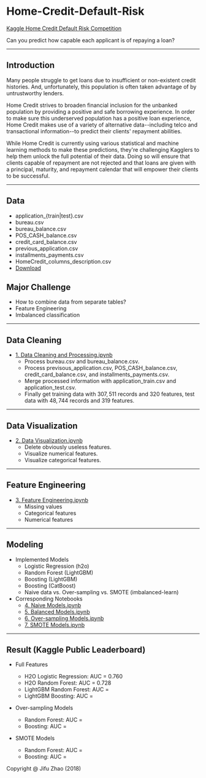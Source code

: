 # Home-Credit-Default-Risk
[Kaggle Home Credit Default Risk Competition](https://www.kaggle.com/c/home-credit-default-risk)

Can you predict how capable each applicant is of repaying a loan?

***
## Introduction
Many people struggle to get loans due to insufficient or non-existent credit histories. And, unfortunately, this population is often taken advantage of by untrustworthy lenders.

Home Credit strives to broaden financial inclusion for the unbanked population by providing a positive and safe borrowing experience. In order to make sure this underserved population has a positive loan experience, Home Credit makes use of a variety of alternative data--including telco and transactional information--to predict their clients' repayment abilities.

While Home Credit is currently using various statistical and machine learning methods to make these predictions, they're challenging Kagglers to help them unlock the full potential of their data. Doing so will ensure that clients capable of repayment are not rejected and that loans are given with a principal, maturity, and repayment calendar that will empower their clients to be successful.


***
## Data
- application_{train|test}.csv
- bureau.csv
- bureau_balance.csv
- POS_CASH_balance.csv
- credit_card_balance.csv
- previous_application.csv
- installments_payments.csv
- HomeCredit_columns_description.csv
- [Download](https://www.kaggle.com/c/home-credit-default-risk/data)

## Major Challenge
- How to combine data from separate tables?
- Feature Engineering
- Imbalanced classification


***
## Data Cleaning
- [1. Data Cleaning and Processing.ipynb](https://github.com/JifuZhao/Home-Credit-Default-Risk/blob/master/1.%20Data%20Cleaning%20and%20Processing.ipynb)
    - Process bureau.csv and bureau_balance.csv.
    - Process previsous_application.csv, POS_CASH_balance.csv, credit_card_balance.csv, and installments_payments.csv.
    - Merge processed information with application_train.csv and application_test.csv.
    - Finally get training data with $307,511$ records and $320$ features, test data with $48,744$ records and $319$ features.


***
## Data Visualization
- [2. Data Visualization.ipynb](https://github.com/JifuZhao/Home-Credit-Default-Risk/blob/master/2.%20Data%20Visualization.ipynb)
    - Delete obviously useless features.
    - Visualize numerical features.
    - Visualize categorical features.


***
## Feature Engineering
- [3. Feature Engineering.ipynb](https://github.com/JifuZhao/Home-Credit-Default-Risk/blob/master/3.%20Feature%20Engineering.ipynb)
    - Missing values
    - Categorical features
    - Numerical features


***
## Modeling
- Implemented Models
    - Logistic Regression (h2o)
    - Random Forest (LightGBM)
    - Boosting (LightGBM)
    - Boosting (CatBoost)
    - Naive data vs. Over-sampling vs. SMOTE (imbalanced-learn)
- Corresponding Notebooks
    - [4. Naive Models.ipynb](https://github.com/JifuZhao/Home-Credit-Default-Risk/blob/master/4.%20Naive%20Models.ipynb)
    - [5. Balanced Models.ipynb]()
    - [6. Over-sampling Models.ipynb]()
    - [7. SMOTE Models.ipynb]()


***
## Result (Kaggle Public Leaderboard)
- Full Features
    - H2O Logistic Regression: AUC = 0.760
    - H2O Random Forest: AUC = 0.728
    - LightGBM Random Forest: AUC =
    - LightGBM Boosting: AUC =

- Over-sampling Models
    - Random Forest: AUC =
    - Boosting: AUC =
- SMOTE Models
    - Random Forest: AUC =
    - Boosting: AUC =


Copyright @ Jifu Zhao (2018)
